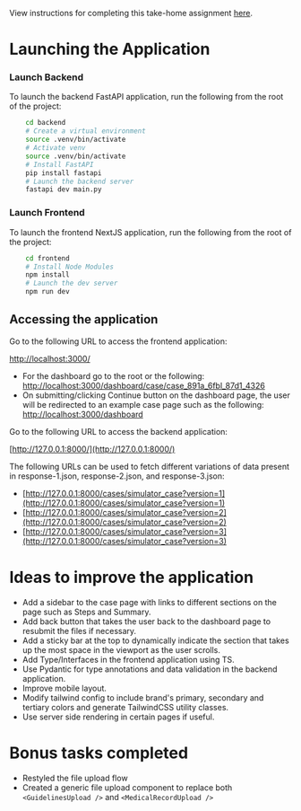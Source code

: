 View instructions for completing this take-home assignment [here](https://co-helm.notion.site/Senior-Product-Engineer-Take-Home-6e82ec45cc2a46b59a0d9ee3aeb9449c).

# Launching the Application

### Launch Backend

To launch the backend FastAPI application, run the following from the root of the project:

```sh
    cd backend
    # Create a virtual environment
    source .venv/bin/activate
    # Activate venv
    source .venv/bin/activate
    # Install FastAPI
    pip install fastapi
    # Launch the backend server
    fastapi dev main.py
```

### Launch Frontend

To launch the frontend NextJS application, run the following from the root of the project:

```sh
    cd frontend
    # Install Node Modules
    npm install
    # Launch the dev server
    npm run dev
```

## Accessing the application

Go to the following URL to access the frontend application:

[http://localhost:3000/](http://localhost:3000/)

- For the dashboard go to the root or the following:
[http://localhost:3000/dashboard/case/case_891a_6fbl_87d1_4326](http://localhost:3000/dashboard/case/case_891a_6fbl_87d1_4326)
- On submitting/clicking Continue button on the dashboard page, the user will be redirected to an example case page such as the following:
[http://localhost:3000/dashboard](http://localhost:3000/dashboard)

Go to the following URL to access the backend application:

[http://127.0.0.1:8000/](http://127.0.0.1:8000/)

The following URLs can be used to fetch different variations of data present in response-1.json, response-2.json, and response-3.json:

- [http://127.0.0.1:8000/cases/simulator_case?version=1](http://127.0.0.1:8000/cases/simulator_case?version=1)
- [http://127.0.0.1:8000/cases/simulator_case?version=2](http://127.0.0.1:8000/cases/simulator_case?version=2)
- [http://127.0.0.1:8000/cases/simulator_case?version=3](http://127.0.0.1:8000/cases/simulator_case?version=3)

# Ideas to improve the application

- Add a sidebar to the case page with links to different sections on the page such as Steps and Summary.
- Add back button that takes the user back to the dashboard page to resubmit the files if necessary.
- Add a sticky bar at the top to dynamically indicate the section that takes up the most space in the viewport as the user scrolls.
- Add Type/Interfaces in the frontend application using TS.
- Use Pydantic for type annotations and data validation in the backend application.
- Improve mobile layout.
- Modify tailwind config to include brand's primary, secondary and tertiary colors and generate TailwindCSS utility classes.
- Use server side rendering in certain pages if useful.

# Bonus tasks completed

- Restyled the file upload flow
- Created a generic file upload component to replace both `<GuidelinesUpload />` and `<MedicalRecordUpload />`